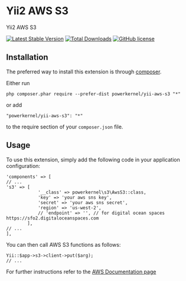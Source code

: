 Yii2 AWS S3
===========
Yii2 AWS S3

[![Latest Stable Version](https://img.shields.io/github/release/powerkernel/yii-aws-s3.svg)](https://github.com/powerkernel/yii-aws-s3/releases)
[![Total Downloads](https://img.shields.io/packagist/dt/powerkernel/yii-aws-s3.svg)](https://packagist.org/packages/powerkernel/yii-aws-s3)
[![GitHub license](https://img.shields.io/github/license/powerkernel/yii-aws-s3.svg)](https://github.com/powerkernel/yii-aws-s3/blob/master/LICENSE)

Installation
------------

The preferred way to install this extension is through [composer](http://getcomposer.org/download/).

Either run

```
php composer.phar require --prefer-dist powerkernel/yii-aws-s3 "*"
```

or add

```
"powerkernel/yii-aws-s3": "*"
```

to the require section of your `composer.json` file.    


Usage
-----

To use this extension, simply add the following code in your application configuration:
```
'components' => [
// ...
's3' => [
            '__class' => powerkernel\s3\AwsS3::class,
            'key' => 'your aws sns key',
            'secret' => 'your aws sns secret',
            'region' => 'us-west-2',
            // 'endpoint' => '', // for digital ocean spaces https://sfo2.digitaloceanspaces.com
        ],
// ...        
], 
```
You can then call AWS S3 functions as follows:
```
Yii::$app->s3->client->put($arg);
// ...
```
For further instructions refer to the [AWS Documentation page](https://aws.amazon.com/s3/)